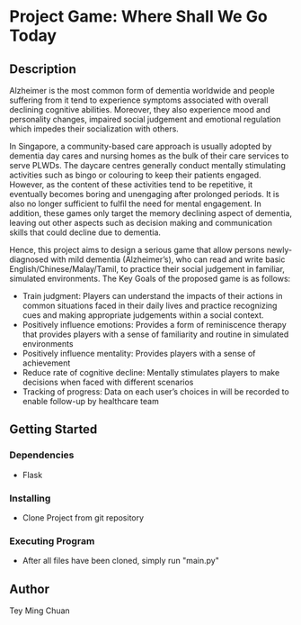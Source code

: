 # Project Game: Where Shall We Go Today #

## Description ##
Alzheimer is the most common form of dementia worldwide and people suffering from it tend to experience symptoms associated with overall declining cognitive abilities. Moreover, they also experience mood and personality changes, impaired social judgement and emotional regulation which impedes their socialization with others.

In Singapore, a community-based care approach is usually adopted by dementia day cares and nursing homes as the bulk of their care services to serve PLWDs. The daycare centres generally conduct mentally stimulating activities such as bingo or colouring to keep their patients engaged. However, as the content of these activities tend to be repetitive, it eventually becomes boring and unengaging after prolonged periods. It is also no longer sufficient to fulfil the need for mental engagement. In addition, these games only target the memory declining aspect of dementia, leaving out other aspects such as decision making and communication skills that could decline due to dementia.

Hence, this project aims to design a serious game that allow persons newly-diagnosed with mild dementia (Alzheimer’s), who can read and write basic English/Chinese/Malay/Tamil, to practice  their social judgement in familiar, simulated environments. The Key Goals of the proposed game is as follows:
- Train judgment: Players can understand the impacts of their actions in common situations faced in their  daily lives and practice recognizing cues and making appropriate judgements within a social context. 
- Positively influence emotions: Provides a form of reminiscence therapy that provides players with a sense of familiarity and routine in simulated environments
- Positively influence mentality: Provides players with a sense of achievement 
- Reduce rate of cognitive decline: Mentally stimulates players to make decisions when faced with different scenarios
- Tracking of progress: Data on each user’s choices in will be recorded to enable follow-up by healthcare team

## Getting Started ##
### Dependencies ###
- Flask

### Installing ###
- Clone Project from git repository

### Executing Program ###
- After all files have been cloned, simply run "main.py"

## Author ##
Tey Ming Chuan
